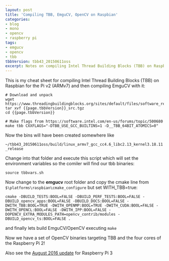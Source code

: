 ```yaml
---
layout: post
title: 'Compiling TBB, EmguCV, OpenCV on Raspbian'
categories:
- blog
- mono
- opencv
- raspberry pi
tags: 
- emgucv
- opencv
- tbb
tbbVersion: tbb43_20150611oss
excerpt: Notes on compiling Intel Thread Building Blocks (TBB) on Raspbian
---
```

This is my cheat sheet for compiling Intel Thread Building Blocks (TBB) on Raspbian for the Pi v2 (ARMv7) and then compiling EmguCV with it:


	# Download and unpack
    wget https://www.threadingbuildingblocks.org/sites/default/files/software_releases/source/{{page.tbbVersion}}_src.tgz
    tar xvf {{page.tbbVersion}}_src.tgz
	cd {{page.tbbVersion}}
	
	# Make flags from https://software.intel.com/en-us/forums/topic/500680
	make tbb CXXFLAGS="-DTBB_USE_GCC_BUILTINS=1 -D__TBB_64BIT_ATOMICS=0" 

Now the bins will have been created somewhere like

`~/tbb43_20150611oss/build/linux_armv7_gcc_cc4.6_libc2.13_kernel3.18.11_release`

Change into that folder and execute this script which will set the environment variables so the comiler will find our tbb binaries:

	source tbbvars.sh
	
Now change to the **emgucv** root folder and copy the cmake line from `$\platforms\raspbian\cmake_configure` but set WITH_TBB=true:

	cmake -DBUILD_TESTS:BOOL=FALSE -DBUILD_PERF_TESTS:BOOL=FALSE -DBUILD_opencv_apps:BOOL=FALSE -DBUILD_DOCS:BOOL=FALSE -DWITH_TBB:BOOL=TRUE -DWITH_OPENMP:BOOL=TRUE -DWITH_CUDA:BOOL=FALSE -DWITH_OPENCL:BOOL=FALSE -DWITH_IPP:BOOL=FALSE -DOPENCV_EXTRA_MODULES_PATH=opencv_contrib/modules -DBUILD_opencv_ts:BOOL=FALSE .

and finally lets build EmguCV/OpenCV executing `make`

Now we have a set of OpenCV binaries targeting TBB and the four cores of the Raspberry Pi 2!

Also see the [August 2016 update](/2016/08/16/Compiling-TBB-EmguCV-OpenCV-Raspberry-Pi/) for Raspberry Pi 3